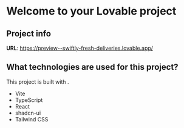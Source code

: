 # Welcome to your Lovable project

## Project info

**URL**: https://preview--swiftly-fresh-deliveries.lovable.app/

## What technologies are used for this project?

This project is built with .

- Vite
- TypeScript
- React
- shadcn-ui
- Tailwind CSS
